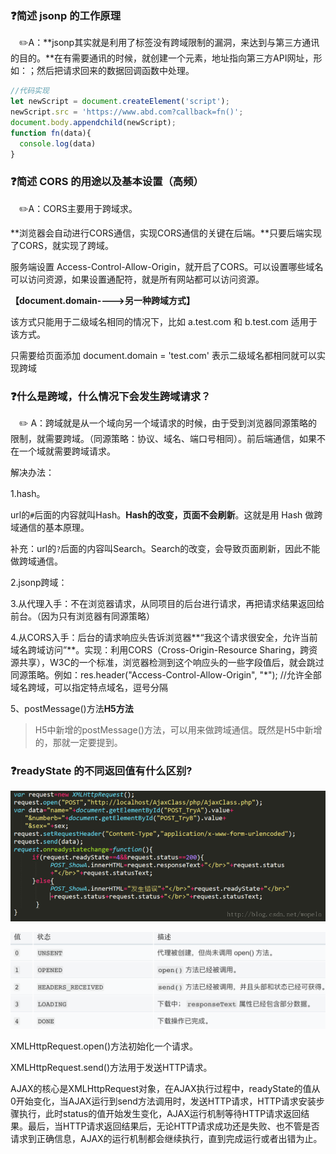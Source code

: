 ### :question:简述 jsonp 的工作原理

&emsp;:pencil2:A：**jsonp其实就是利用了<scritp>标签没有跨域限制的漏洞，来达到与第三方通讯的目的。**在有需要通讯的时候，就创建一个<scritp>元素，地址指向第三方API网址，形如：<script src="http://www.example.net/api?param1=1&param2=2"></script>；然后把请求回来的数据回调函数中处理。  

```javascript
//代码实现
let newScript = document.createElement('script');
newScript.src = 'https://www.abd.com?callback=fn()';
document.body.appendchild(newScript);
function fn(data){
  console.log(data)
}
```



### 	:question:简述 CORS 的用途以及基本设置（高频）

&emsp;:pencil2:A：CORS主要用于跨域求。

**浏览器会自动进行CORS通信，实现CORS通信的关键在后端。**只要后端实现了CORS，就实现了跨域。

服务端设置 Access-Control-Allow-Origin，就开启了CORS。可以设置哪些域名可以访问资源，如果设置通配符，就是所有网站都可以访问资源。

**【document.domain---->另一种跨域方式】**

该方式只能用于二级域名相同的情况下，比如 a.test.com 和 b.test.com 适用于 该方式。

只需要给页面添加 document.domain = 'test.com' 表示二级域名都相同就可以实 现跨域

### :question:什么是跨域，什么情况下会发生跨域请求？

&emsp;:pencil2: A：跨域就是从一个域向另一个域请求的时候，由于受到浏览器同源策略的限制，就需要跨域。（同源策略：协议、域名、端口号相同）。前后端通信，如果不在一个域就需要跨域请求。

解决办法：

1.hash。

url的`#`后面的内容就叫Hash。**Hash的改变，页面不会刷新**。这就是用 Hash 做跨域通信的基本原理。

补充：url的`?`后面的内容叫Search。Search的改变，会导致页面刷新，因此不能做跨域通信。

2.jsonp跨域：

3.从代理入手：不在浏览器请求，从同项目的后台进行请求，再把请求结果返回给前台。（因为只有浏览器有同源策略）

4.从CORS入手：后台的请求响应头告诉浏览器**“我这个请求很安全，允许当前域名跨域访问”**。实现：利用CORS（Cross-Origin-Resource Sharing，跨资源共享），W3C的一个标准，浏览器检测到这个响应头的一些字段值后，就会跳过同源策略。例如：res.header("Access-Control-Allow-Origin", "*"); //允许全部域名跨域，可以指定特点域名，逗号分隔    

 5、postMessage()方法**H5方法**

> H5中新增的postMessage()方法，可以用来做跨域通信。既然是H5中新增的，那就一定要提到。
>
> 

### :question:readyState 的不同返回值有什么区别?

![image](./src/imgs/post.png)

![image](./src/imgs/readyState.png)

XMLHttpRequest.open()方法初始化一个请求。

XMLHttpRequest.send()方法用于发送HTTP请求。

AJAX的核心是XMLHttpRequest对象，在AJAX执行过程中，readyState的值从0开始变化，当AJAX运行到send方法调用时，发送HTTP请求，HTTP请求安装步骤执行，此时status的值开始发生变化，AJAX运行机制等待HTTP请求返回结果。最后，当HTTP请求返回结果后，无论HTTP请求成功还是失败、也不管是否请求到正确信息，AJAX的运行机制都会继续执行，直到完成运行或者出错为止。  
